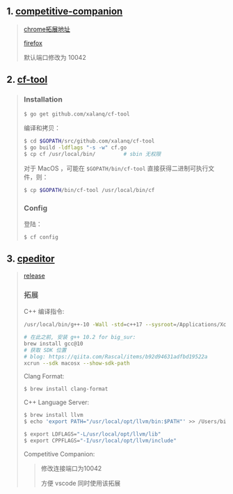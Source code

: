 

## 1. [competitive-companion](https://github.com/jmerle/competitive-companion)

>   [chrome拓展地址](https://chrome.google.com/webstore/detail/competitive-companion/cjnmckjndlpiamhfimnnjmnckgghkjbl)
>
>   [firefox](https://addons.mozilla.org/en-US/firefox/addon/competitive-companion/)
>
>   默认端口修改为 10042

## 2. [cf-tool](https://github.com/xalanq/cf-tool)

>   ### Installation
>
>   ```sh
>   $ go get github.com/xalanq/cf-tool
>   ```
>
>   编译和拷贝：
>
>   ```sh
>   $ cd $GOPATH/src/github.com/xalanq/cf-tool
>   $ go build -ldflags "-s -w" cf.go
>   $ cp cf /usr/local/bin/			# sbin 无权限
>   ```
>
>   对于 MacOS ，可能在  `$GOPATH/bin/cf-tool` 直接获得二进制可执行文件，则：
>
>   ```sh
>   $ cp $GOPATH/bin/cf-tool /usr/local/bin/cf
>   ```
>
>   ### Config
>
>   登陆：
>
>   ```sh
>   $ cf config
>   ```

## 3. [cpeditor](https://github.com/cpeditor/cpeditor)

>   [release](https://github.com/cpeditor/cpeditor/releases)
>
>   ### 拓展
>
>   C++ 编译指令:
>
>   ```sh
>   /usr/local/bin/g++-10 -Wall -std=c++17 --sysroot=/Applications/Xcode.app/Contents/Developer/Platforms/MacOSX.platform/Developer/SDKs/MacOSX.sdk
>
>   # 在此之前, 安装 g++ 10.2 for big_sur:
>   brew install gcc@10
>   # 获取 SDK 位置
>   # blog: https://qiita.com/Rascal/items/b92d94631adfbd19522a
>   xcrun --sdk macosx --show-sdk-path 
> 
>   ```
> 
>   Clang Format:
>
>   ```sh
>   $ brew install clang-format
>   ```
>
>   C++ Language Server:
>
>   ```sh
>   $ brew install llvm
>   $ echo 'export PATH="/usr/local/opt/llvm/bin:$PATH"' >> /Users/binacsmini/.bash_profile
>   
>   $ export LDFLAGS="-L/usr/local/opt/llvm/lib"
>   $ export CPPFLAGS="-I/usr/local/opt/llvm/include"
>   ```
>
>   Competitive Companion:
>
>   >   修改连接端口为10042
>   >
>   >   方便 vscode 同时使用该拓展
>
>   
